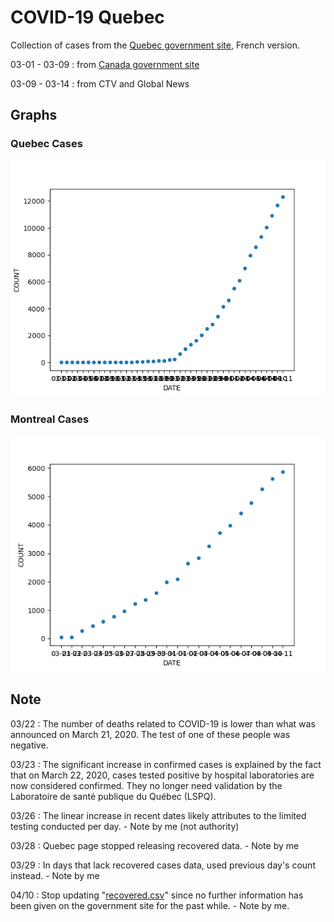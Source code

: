# COVID-19 Quebec
Collection of cases from the [Quebec government site](https://www.quebec.ca/sante/problemes-de-sante/a-z/coronavirus-2019/situation-coronavirus-quebec/), French version. 

03-01 - 03-09 : from [Canada government site](https://www.canada.ca/en/public-health/services/diseases/2019-novel-coronavirus-infection.html#a1)

03-09 - 03-14 : from CTV and Global News

## Graphs
### Quebec Cases
![Quebec](./covid-19.png)
### Montreal Cases
![Montreal](./covid-19-montreal.png)

## Note

03/22 : The number of deaths related to COVID-19 is lower than what was announced on March 21, 2020. The test of one of these people was negative.

03/23 : The significant increase in confirmed cases is explained by the fact that on March 22, 2020, cases tested positive by hospital laboratories are now considered confirmed. They no longer need validation by the Laboratoire de santé publique du Québec (LSPQ).

03/26 : The linear increase in recent dates likely attributes to the limited testing conducted per day. - Note by me (not authority)

03/28 : Quebec page stopped releasing recovered data. - Note by me

03/29 : In days that lack recovered cases data, used previous day's count instead. - Note by me

04/10 : Stop updating "[recovered.csv](./recovered.csv)" since no further information has been given on the government site for the past while. - Note by me.
